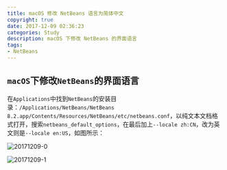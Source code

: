 ```yaml
---
title: macOS 修改 NetBeans 语言为简体中文
copyright: true
date: 2017-12-09 02:36:23
categories: Study
description: macOS 下修改 NetBeans 的界面语言
tags:
- NetBeans
---
```


## `macOS`下修改`NetBeans`的界面语言
在`Applications`中找到`NetBeans`的安装目录：`/Applications/NetBeans/NetBeans 8.2.app/Contents/Resources/NetBeans/etc/netbeans.conf`，以纯文本文档格式打开，搜索`netbeans_default_options`，在最后加上`--locale zh:CN`，改为英文则是`--locale en:US`，如图所示：

![20171209-0](http://ovefvi4g3.bkt.clouddn.com/20171209-0.png)

![20171209-1](http://ovefvi4g3.bkt.clouddn.com/20171209-1.png)


